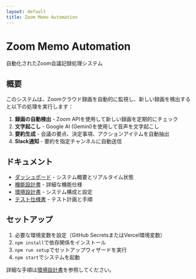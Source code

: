 ```yaml
---
layout: default
title: Zoom Memo Automation
---
```


# Zoom Memo Automation

自動化されたZoom会議記録処理システム

## 概要

このシステムは、Zoomクラウド録画を自動的に監視し、新しい録画を検出すると以下の処理を実行します：

1. **録画の自動検出** - Zoom APIを使用して新しい録画を定期的にチェック
2. **文字起こし** - Google AI (Gemini)を使用して音声を文字起こし
3. **要約生成** - 会議の要点、決定事項、アクションアイテムを自動抽出
4. **Slack通知** - 要約を指定チャンネルに自動送信

## ドキュメント

- [ダッシュボード](../0.docs/dashboard.html) - システム概要とリアルタイム状態
- [機能設計書](../0.docs/functional-design.html) - 詳細な機能仕様
- [環境設計書](../0.docs/environment-design.html) - システム構成と設定
- [テスト仕様書](../0.docs/test-specification.html) - テスト計画と手順

## セットアップ

1. 必要な環境変数を設定（GitHub SecretsまたはVercel環境変数）
2. `npm install`で依存関係をインストール
3. `npm run setup`でセットアップウィザードを実行
4. `npm start`でシステムを起動

詳細な手順は[環境設計書](../0.docs/environment-design.html)を参照してください。